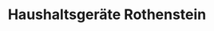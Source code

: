 ---
title: "Haushaltsgeräte Rothenstein"
url: /edingen-neckarhausen/haushaltsgeraete-rothenstein/
shop: Elektronik
---